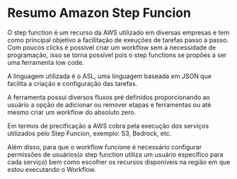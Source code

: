 # Resumo Amazon Step Funcion

O step function é um recurso da AWS utilizado em diversas empresas e tem como principal objetivo a facilitação de exeuções de tarefas passo a passo. Com poucos clicks é possível criar um workflow sem a necessidade de programação, isso se torna possível pois o step functions se propões a ser uma ferramenta low code.

A linguagem utilizada é o ASL, uma linguagem baseada em JSON que facilita a criação e configuração das tarefas.

A ferramenta possui diversos fluxos pré definidos proporcionando ao usuário a opção de adicionar ou remover etapas e ferramentas ou até mesmo criar um workflow do absoluto zero.

Em termos de precificação a AWS cobra pela execução dos serviços utilizados pelo Step Funcion, exemplo: S3, Bedrock, etc.

Além disso, para que o workflow funcione é necessário configurar permissões de usuários(o step function utiliza um usuário específico para cada serviço) bem como escolher os recursos disponíveis na região em que estou executando o Workflow.

